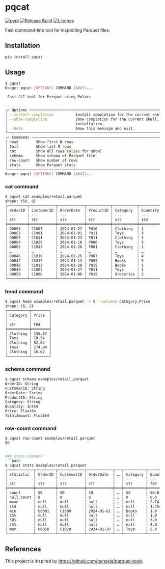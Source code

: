 # pqcat
[![pypi](https://img.shields.io/pypi/v/pqcat.svg)](https://pypi.python.org/pypi/pqcat) [![Release Build](https://github.com/speed1313/pqcat/actions/workflows/publish.yml/badge.svg)](https://github.com/speed1313/pqcat/actions/workflows/publish.yml) [![License](https://img.shields.io/badge/License-Apache_2.0-blue.svg)](https://opensource.org/licenses/Apache-2.0)

Fast command-line tool for inspecting Parquet files.

## Installation

```bash
pip install pqcat
```


## Usage

```bash
$ pqcat
Usage: pqcat [OPTIONS] COMMAND [ARGS]...

 Fast CLI tool for Parquet using Polars


╭─ Options ──────────────────────────────────────────────────────────────────────────────────────────────╮
│ --install-completion          Install completion for the current shell.                                │
│ --show-completion             Show completion for the current shell, to copy it or customize the       │
│                               installation.                                                            │
│ --help                        Show this message and exit.                                              │
╰────────────────────────────────────────────────────────────────────────────────────────────────────────╯
╭─ Commands ─────────────────────────────────────────────────────────────────────────────────────────────╮
│ head        Show first N rows                                                                          │
│ tail        Show last N rows                                                                           │
│ cat         Show all rows (alias for show)                                                             │
│ schema      Show schema of Parquet file                                                                │
│ row-count   Show number of rows                                                                        │
│ stats       Show Parquet stats                                                                         │
╰────────────────────────────────────────────────────────────────────────────────────────────────────────╯
Usage: pqcat [OPTIONS] COMMAND [ARGS]...
```


### cat command
```bash
$ pqcat cat examples/retail.parquet
shape: (50, 8)
┌─────────┬────────────┬────────────┬───────────┬───────────┬──────────┬────────┬─────────────┐
│ OrderID ┆ CustomerID ┆ OrderDate  ┆ ProductID ┆ Category  ┆ Quantity ┆ Price  ┆ TotalAmount │
│ ---     ┆ ---        ┆ ---        ┆ ---       ┆ ---       ┆ ---      ┆ ---    ┆ ---         │
│ str     ┆ str        ┆ str        ┆ str       ┆ str       ┆ i64      ┆ f64    ┆ f64         │
╞═════════╪════════════╪════════════╪═══════════╪═══════════╪══════════╪════════╪═════════════╡
│ O0001   ┆ C1007      ┆ 2024-01-27 ┆ P016      ┆ Clothing  ┆ 1        ┆ 159.57 ┆ 159.57      │
│ O0002   ┆ C1001      ┆ 2024-01-01 ┆ P011      ┆ Toys      ┆ 3        ┆ 10.54  ┆ 31.62       │
│ O0003   ┆ C1011      ┆ 2024-01-23 ┆ P011      ┆ Clothing  ┆ 1        ┆ 82.04  ┆ 82.04       │
│ O0004   ┆ C1020      ┆ 2024-01-18 ┆ P006      ┆ Toys      ┆ 5        ┆ 174.84 ┆ 874.2       │
│ O0005   ┆ C1017      ┆ 2024-01-26 ┆ P001      ┆ Clothing  ┆ 1        ┆ 16.62  ┆ 16.62       │
│ …       ┆ …          ┆ …          ┆ …         ┆ …         ┆ …        ┆ …      ┆ …           │
│ O0046   ┆ C1010      ┆ 2024-01-25 ┆ P007      ┆ Toys      ┆ 4        ┆ 93.06  ┆ 372.24      │
│ O0047   ┆ C1017      ┆ 2024-01-13 ┆ P009      ┆ Books     ┆ 5        ┆ 14.31  ┆ 71.55       │
│ O0048   ┆ C1013      ┆ 2024-01-28 ┆ P015      ┆ Books     ┆ 5        ┆ 106.63 ┆ 533.15      │
│ O0049   ┆ C1005      ┆ 2024-01-27 ┆ P011      ┆ Toys      ┆ 1        ┆ 105.6  ┆ 105.6       │
│ O0050   ┆ C1000      ┆ 2024-01-06 ┆ P019      ┆ Groceries ┆ 2        ┆ 47.31  ┆ 94.62       │
└─────────┴────────────┴────────────┴───────────┴───────────┴──────────┴────────┴─────────────┘
```

### head command
```bash
$ pqcat head examples/retail.parquet -n 5 --columns Category,Price
shape: (5, 2)
┌──────────┬────────┐
│ Category ┆ Price  │
│ ---      ┆ ---    │
│ str      ┆ f64    │
╞══════════╪════════╡
│ Clothing ┆ 159.57 │
│ Toys     ┆ 10.54  │
│ Clothing ┆ 82.04  │
│ Toys     ┆ 174.84 │
│ Clothing ┆ 16.62  │
└──────────┴────────┘
```

### schema command
```bash
$ pqcat schema examples/retail.parquet
OrderID: String
CustomerID: String
OrderDate: String
ProductID: String
Category: String
Quantity: Int64
Price: Float64
TotalAmount: Float64
```

### row-count command
```bash
$ pqcat row-count examples/retail.parquet
50


### stats command
```bash
$ pqcat stats examples/retail.parquet
┌────────────┬─────────┬────────────┬────────────┬───┬──────────┬──────────┬───────────┬─────────────┐
│ statistic  ┆ OrderID ┆ CustomerID ┆ OrderDate  ┆ … ┆ Category ┆ Quantity ┆ Price     ┆ TotalAmount │
│ ---        ┆ ---     ┆ ---        ┆ ---        ┆   ┆ ---      ┆ ---      ┆ ---       ┆ ---         │
│ str        ┆ str     ┆ str        ┆ str        ┆   ┆ str      ┆ f64      ┆ f64       ┆ f64         │
╞════════════╪═════════╪════════════╪════════════╪═══╪══════════╪══════════╪═══════════╪═════════════╡
│ count      ┆ 50      ┆ 50         ┆ 50         ┆ … ┆ 50       ┆ 50.0     ┆ 50.0      ┆ 50.0        │
│ null_count ┆ 0       ┆ 0          ┆ 0          ┆ … ┆ 0        ┆ 0.0      ┆ 0.0       ┆ 0.0         │
│ mean       ┆ null    ┆ null       ┆ null       ┆ … ┆ null     ┆ 2.74     ┆ 88.6722   ┆ 231.8516    │
│ std        ┆ null    ┆ null       ┆ null       ┆ … ┆ null     ┆ 1.454199 ┆ 59.740505 ┆ 201.475002  │
│ min        ┆ O0001   ┆ C1000      ┆ 2024-01-01 ┆ … ┆ Books    ┆ 1.0      ┆ 10.54     ┆ 11.73       │
│ 25%        ┆ null    ┆ null       ┆ null       ┆ … ┆ null     ┆ 1.0      ┆ 24.91     ┆ 76.8        │
│ 50%        ┆ null    ┆ null       ┆ null       ┆ … ┆ null     ┆ 3.0      ┆ 93.06     ┆ 159.57      │
│ 75%        ┆ null    ┆ null       ┆ null       ┆ … ┆ null     ┆ 4.0      ┆ 147.87    ┆ 372.24      │
│ max        ┆ O0050   ┆ C1020      ┆ 2024-01-30 ┆ … ┆ Toys     ┆ 5.0      ┆ 197.7     ┆ 874.2       │
└────────────┴─────────┴────────────┴────────────┴───┴──────────┴──────────┴───────────┴─────────────┘
```


## References
This project is inspired by https://github.com/hangxie/parquet-tools.
